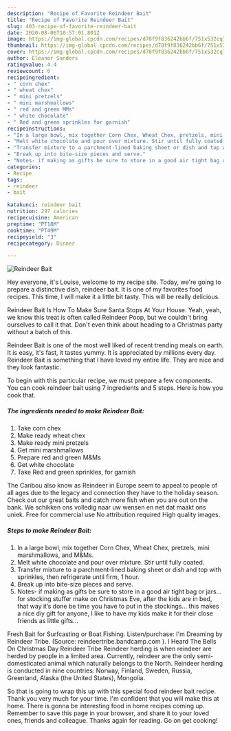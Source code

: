 ```yaml
---
description: "Recipe of Favorite Reindeer Bait"
title: "Recipe of Favorite Reindeer Bait"
slug: 403-recipe-of-favorite-reindeer-bait
date: 2020-08-06T10:57:01.801Z
image: https://img-global.cpcdn.com/recipes/d78f9f836242bb6f/751x532cq70/reindeer-bait-recipe-main-photo.jpg
thumbnail: https://img-global.cpcdn.com/recipes/d78f9f836242bb6f/751x532cq70/reindeer-bait-recipe-main-photo.jpg
cover: https://img-global.cpcdn.com/recipes/d78f9f836242bb6f/751x532cq70/reindeer-bait-recipe-main-photo.jpg
author: Eleanor Sanders
ratingvalue: 4.4
reviewcount: 6
recipeingredient:
- " corn chex"
- " wheat chex"
- " mini pretzels"
- " mini marshmallows"
- " red and green MMs"
- " white chocolate"
- " Red and green sprinkles for garnish"
recipeinstructions:
- "In a large bowl, mix together Corn Chex, Wheat Chex, pretzels, mini marshmallows, and M&amp;Ms."
- "Melt white chocolate and pour over mixture. Stir until fully coated."
- "Transfer mixture to a parchment-lined baking sheet or dish and top with sprinkles, then refrigerate until firm, 1 hour."
- "Break up into bite-size pieces and serve."
- "Notes- if making as gifts be sure to store in a good air tight bag or jars... for stocking stuffer make on Christmas Eve, after the kids are in bed, that way it’s done be time you have to put in the stockings... this makes a nice diy gift for anyone, I like to have my kids make it for their close friends as little gifts..."
categories:
- Recipe
tags:
- reindeer
- bait

katakunci: reindeer bait 
nutrition: 297 calories
recipecuisine: American
preptime: "PT18M"
cooktime: "PT49M"
recipeyield: "3"
recipecategory: Dinner

---
```



![Reindeer Bait](https://img-global.cpcdn.com/recipes/d78f9f836242bb6f/751x532cq70/reindeer-bait-recipe-main-photo.jpg)

Hey everyone, it's Louise, welcome to my recipe site. Today, we're going to prepare a distinctive dish, reindeer bait. It is one of my favorites food recipes. This time, I will make it a little bit tasty. This will be really delicious.

Reindeer Bait Is How To Make Sure Santa Stops At Your House. Yeah, yeah, we know this treat is often called Reindeer Poop, but we couldn&#39;t bring ourselves to call it that. Don&#39;t even think about heading to a Christmas party without a batch of this.

Reindeer Bait is one of the most well liked of recent trending meals on earth. It is easy, it's fast, it tastes yummy. It is appreciated by millions every day. Reindeer Bait is something that I have loved my entire life. They are nice and they look fantastic.


To begin with this particular recipe, we must prepare a few components. You can cook reindeer bait using 7 ingredients and 5 steps. Here is how you cook that.

<!--inarticleads1-->

##### The ingredients needed to make Reindeer Bait:

1. Take  corn chex
1. Make ready  wheat chex
1. Make ready  mini pretzels
1. Get  mini marshmallows
1. Prepare  red and green M&amp;Ms
1. Get  white chocolate
1. Take  Red and green sprinkles, for garnish


The Caribou also know as Reindeer in Europe seem to appeal to people of all ages due to the legacy and connection they have to the holiday season. Check out our great baits and catch more fish when you are out on the bank. We schikken ons volledig naar uw wensen en net dat maakt ons uniek. Free for commercial use No attribution required High quality images. 

<!--inarticleads2-->

##### Steps to make Reindeer Bait:

1. In a large bowl, mix together Corn Chex, Wheat Chex, pretzels, mini marshmallows, and M&amp;Ms.
1. Melt white chocolate and pour over mixture. Stir until fully coated.
1. Transfer mixture to a parchment-lined baking sheet or dish and top with sprinkles, then refrigerate until firm, 1 hour.
1. Break up into bite-size pieces and serve.
1. Notes- if making as gifts be sure to store in a good air tight bag or jars... for stocking stuffer make on Christmas Eve, after the kids are in bed, that way it’s done be time you have to put in the stockings... this makes a nice diy gift for anyone, I like to have my kids make it for their close friends as little gifts...


Fresh Bait for Surfcasting or Boat Fishing. Listen/purchase: I&#39;m Dreaming by Reindeer Tribe. (Source: reindeertribe.bandcamp.com ). I Heard The Bells On Christmas Day Reindeer Tribe Reindeer herding is when reindeer are herded by people in a limited area. Currently, reindeer are the only semi-domesticated animal which naturally belongs to the North. Reindeer herding is conducted in nine countries: Norway, Finland, Sweden, Russia, Greenland, Alaska (the United States), Mongolia. 

So that is going to wrap this up with this special food reindeer bait recipe. Thank you very much for your time. I'm confident that you will make this at home. There is gonna be interesting food in home recipes coming up. Remember to save this page in your browser, and share it to your loved ones, friends and colleague. Thanks again for reading. Go on get cooking!
